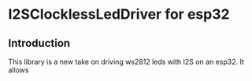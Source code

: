 # I2SClocklessLedDriver for esp32
## Introduction
This library is a new take on driving ws2812 leds with I2S on an esp32.
It allows

